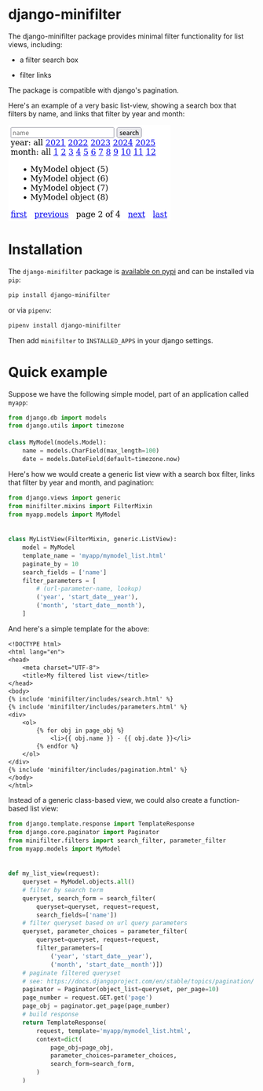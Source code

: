 # django-minifilter

The django-minifilter package provides minimal filter functionality for list views, including:

- a filter search box

- filter links

The package is compatible with django's pagination.

Here's an example of a very basic list-view, showing a search box that filters by name, and links that filter by year and month:

![basic example of filtered list view](https://raw.githubusercontent.com/dennisvang/django-minifilter/main/documentation/example.png "simple example")

# Installation

The `django-minifilter` package is [available on pypi](https://pypi.org/project/django-minifilter/) and can be installed via `pip`:

```bash
pip install django-minifilter
```

or via `pipenv`:

```bash
pipenv install django-minifilter
```

Then add `minifilter` to `INSTALLED_APPS` in your django settings.

# Quick example

Suppose we have the following simple model, part of an application called `myapp`:

```python
from django.db import models
from django.utils import timezone

class MyModel(models.Model):
    name = models.CharField(max_length=100)
    date = models.DateField(default=timezone.now)
```

Here's how we would create a generic list view with a search box filter, links that filter by year and month, and pagination:

```python
from django.views import generic
from minifilter.mixins import FilterMixin
from myapp.models import MyModel


class MyListView(FilterMixin, generic.ListView):
    model = MyModel
    template_name = 'myapp/mymodel_list.html'
    paginate_by = 10
    search_fields = ['name']
    filter_parameters = [
        # (url-parameter-name, lookup)
        ('year', 'start_date__year'),
        ('month', 'start_date__month'),
    ]
```

And here's a simple template for the above:

```jinja2
<!DOCTYPE html>
<html lang="en">
<head>
    <meta charset="UTF-8">
    <title>My filtered list view</title>
</head>
<body>
{% include 'minifilter/includes/search.html' %}
{% include 'minifilter/includes/parameters.html' %}
<div>
    <ol>
        {% for obj in page_obj %}
            <li>{{ obj.name }} - {{ obj.date }}</li>
        {% endfor %}
    </ol>
</div>
{% include 'minifilter/includes/pagination.html' %}
</body>
</html>
```

Instead of a generic class-based view, we could also create a function-based list view:

```python
from django.template.response import TemplateResponse
from django.core.paginator import Paginator
from minifilter.filters import search_filter, parameter_filter
from myapp.models import MyModel


def my_list_view(request):
    queryset = MyModel.objects.all()
    # filter by search term
    queryset, search_form = search_filter(
        queryset=queryset, request=request,
        search_fields=['name'])
    # filter queryset based on url query parameters
    queryset, parameter_choices = parameter_filter(
        queryset=queryset, request=request,
        filter_parameters=[
            ('year', 'start_date__year'),
            ('month', 'start_date__month')])
    # paginate filtered queryset
    # see: https://docs.djangoproject.com/en/stable/topics/pagination/
    paginator = Paginator(object_list=queryset, per_page=10)
    page_number = request.GET.get('page')
    page_obj = paginator.get_page(page_number)
    # build response
    return TemplateResponse(
        request, template='myapp/mymodel_list.html',
        context=dict(
            page_obj=page_obj,
            parameter_choices=parameter_choices,
            search_form=search_form,
        )
    )
```
